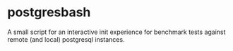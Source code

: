 # postgresbash
A small script for an interactive init experience for benchmark tests against remote (and local) postgresql instances.
